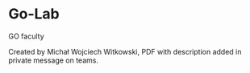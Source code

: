 # Go-Lab

GO faculty

Created by Michał Wojciech Witkowski, PDF with description added in private message on teams.

